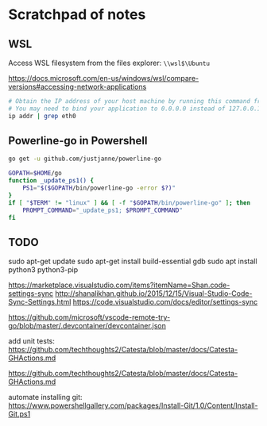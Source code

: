 # Scratchpad of notes

## WSL

Access WSL filesystem from the files explorer: `\\wsl$\Ubuntu`

<https://docs.microsoft.com/en-us/windows/wsl/compare-versions#accessing-network-applications>

```bash
# Obtain the IP address of your host machine by running this command from your Linux distribution: cat /etc/resolv.conf - Copy the IP address following the term: nameserver. - Connect to any Windows server using the copied IP address.
# You may need to bind your application to 0.0.0.0 instead of 127.0.0.1
ip addr | grep eth0

```

## Powerline-go in Powershell

```bash
go get -u github.com/justjanne/powerline-go

GOPATH=$HOME/go
function _update_ps1() {
    PS1="$($GOPATH/bin/powerline-go -error $?)"
}
if [ "$TERM" != "linux" ] && [ -f "$GOPATH/bin/powerline-go" ]; then
    PROMPT_COMMAND="_update_ps1; $PROMPT_COMMAND"
fi
```

## TODO

sudo apt-get update
sudo apt-get install build-essential gdb
sudo apt install python3 python3-pip

https://marketplace.visualstudio.com/items?itemName=Shan.code-settings-sync
http://shanalikhan.github.io/2015/12/15/Visual-Studio-Code-Sync-Settings.html
https://code.visualstudio.com/docs/editor/settings-sync

https://github.com/microsoft/vscode-remote-try-go/blob/master/.devcontainer/devcontainer.json

add unit tests: https://github.com/techthoughts2/Catesta/blob/master/docs/Catesta-GHActions.md

https://github.com/techthoughts2/Catesta/blob/master/docs/Catesta-GHActions.md

automate installing git: https://www.powershellgallery.com/packages/Install-Git/1.0/Content/Install-Git.ps1
